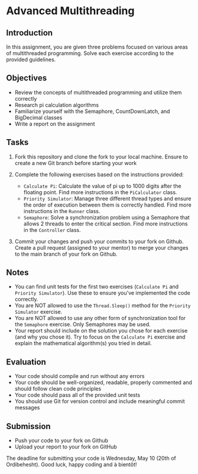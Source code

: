 # Advanced Multithreading


## Introduction
In this assignment, you are given three problems focused on various areas of multithreaded programming. Solve each exercise according to the provided guidelines.


## Objectives
- Review the concepts of multithreaded programming and utilize them correctly
- Research pi calculation algorithms
- Familiarize yourself with the Semaphore, CountDownLatch, and BigDecimal classes
- Write a report on the assignment


## Tasks
1. Fork this repository and clone the fork to your local machine. Ensure to create a new Git branch before starting your work
2. Complete the following exercises based on the instructions provided:

   - `Calculate Pi`: Calculate the value of pi up to 1000 digits after the floating point. Find more instructions in the `PiCalculator` class.
   - `Priority Simulator`: Manage three different thread types and ensure the order of execution between them is correctly handled.  Find more instructions in the `Runner` class.
   - `Semaphore`: Solve a synchronization problem using a Semaphore that allows 2 threads to enter the critical section.  Find more instructions in the `Controller` class.
3. Commit your changes and push your commits to your fork on Github. Create a pull request (assigned to your mentor) to merge your changes to the main branch of your fork on Github.


## Notes
- You can find unit tests for the first two exercises (`Calculate Pi` and `Priority Simulator`). Use these to ensure you've implemented the code correctly.
- You are NOT allowed to use the `Thread.Sleep()` method for the `Priority Simulator` exercise.
- You are NOT allowed to use any other form of synchronization tool for the `Semaphore` exercise. Only Semaphores may be used.
- Your report should include on the solution you chose for each exercise (and why you chose it). Try to focus on the `Calculate Pi` exercise and explain the mathematical algorithm(s) you tried in detail.


## Evaluation
- Your code should compile and run without any errors
- Your code should be well-organized, readable, properly commented and should follow clean code principles
- Your code should pass all of the provided unit tests
- You should use Git for version control and include meaningful commit messages


## Submission
- Push your code to your fork on Github
- Upload your report to your fork on GitHub


The deadline for submitting your code is Wednesday, May 10 (20th of Ordibehesht). Good luck, happy coding and à bientôt!

